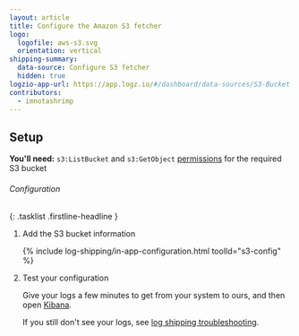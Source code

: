 ```yaml
---
layout: article
title: Configure the Amazon S3 fetcher
logo:
  logofile: aws-s3.svg
  orientation: vertical
shipping-summary:
  data-source: Configure S3 fetcher
  hidden: true
logzio-app-url: https://app.logz.io/#/dashboard/data-sources/S3-Bucket
contributors:
  - imnotashrimp
---
```


## Setup

**You'll need:** `s3:ListBucket` and `s3:GetObject` [permissions](https://support.logz.io/hc/en-us/articles/209486129-Troubleshooting-AWS-IAM-Configuration-for-retrieving-logs-from-a-S3-Bucket) for the required S3 bucket

###### Configuration

{: .tasklist .firstline-headline }
1. Add the S3 bucket information

    <!-- logzio:s3-config -->

    {% include log-shipping/in-app-configuration.html toolId="s3-config" %}

2. Test your configuration

    Give your logs a few minutes to get from your system to ours, and then open [Kibana](https://app.logz.io/#/dashboard/kibana).

    If you still don't see your logs, see [log shipping troubleshooting]({{site.baseurl}}/user-guide/log-shipping/log-shipping-troubleshooting.html).